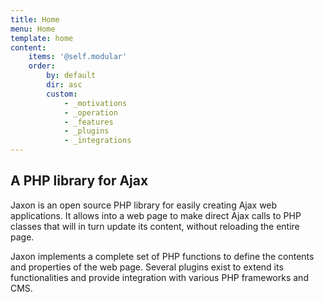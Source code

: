 ```yaml
---
title: Home
menu: Home
template: home
content:
    items: '@self.modular'
    order:
        by: default
        dir: asc
        custom:
            - _motivations
            - _operation
            - _features
            - _plugins
            - _integrations
---
```


## A PHP library for Ajax

Jaxon is an open source PHP library for easily creating Ajax web applications.
It allows into a web page to make direct Ajax calls to PHP classes that will in turn update its content, without reloading the entire page.

Jaxon implements a complete set of PHP functions to define the contents and properties of the web page.
Several plugins exist to extend its functionalities and provide integration with various PHP frameworks and CMS.
